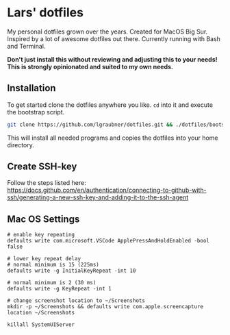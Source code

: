 # Lars' dotfiles

My personal dotfiles grown over the years. Created for MacOS Big Sur. Inspired by a lot of awesome dotfiles out there. Currently running with Bash and Terminal.

**Don't just install this without reviewing and adjusting this to your needs! This is strongly opinionated and suited to my own needs.**

## Installation

To get started clone the dotfiles anywhere you like. `cd` into it and execute the bootstrap script.

```bash
git clone https://github.com/lgraubner/dotfiles.git && ./dotfiles/bootstrap
```

This will install all needed programs and copies the dotfiles into your home directory.

## Create SSH-key

Follow the steps listed here: https://docs.github.com/en/authentication/connecting-to-github-with-ssh/generating-a-new-ssh-key-and-adding-it-to-the-ssh-agent

## Mac OS Settings

```
# enable key repeating
defaults write com.microsoft.VSCode ApplePressAndHoldEnabled -bool false

# lower key repeat delay
# normal minimum is 15 (225ms)
defaults write -g InitialKeyRepeat -int 10

# normal minimum is 2 (30 ms)
defaults write -g KeyRepeat -int 1

# change screenshot location to ~/Screenshots
mkdir -p ~/Screenshots && defaults write com.apple.screencapture location ~/Screenshots

killall SystemUIServer
```
